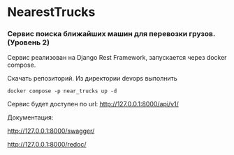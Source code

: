 # NearestTrucks
### Сервис поиска ближайших машин для перевозки грузов. (Уровень 2)

Сервис реализован на Django Rest Framework, запускается через docker compose.

Скачать репозиторий. Из директории devops выполнить
```
docker compose -p near_trucks up -d
```
Сервис будет доступен по url: 
http://127.0.0.1:8000/api/v1/

Документация:

http://127.0.0.1:8000/swagger/

http://127.0.0.1:8000/redoc/

